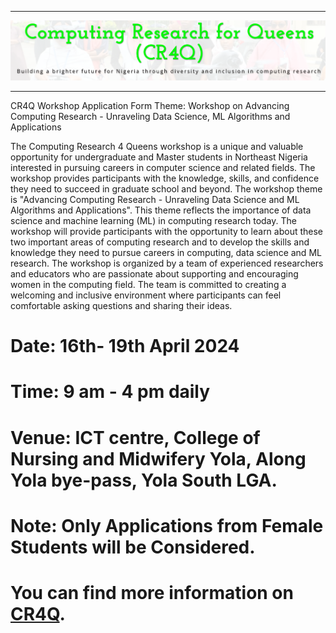 ___
<a href='https://www.cr4q.org/'> <img src='Data Prep/img/bb.png' /></a>
___

CR4Q Workshop Application Form
Theme: Workshop
on Advancing Computing Research - Unraveling Data Science, ML Algorithms and
Applications

The Computing Research 4 Queens workshop is a unique and valuable opportunity for undergraduate and Master students in Northeast Nigeria interested in pursuing careers in computer science and related fields. The workshop provides participants with the knowledge, skills, and confidence they need to succeed in graduate school and beyond. The workshop theme is "Advancing Computing Research - Unraveling Data Science and ML Algorithms and Applications". This theme reflects the importance of data science and machine learning (ML) in computing research today. The workshop will provide participants with the opportunity to learn about these two important areas of computing research and to develop the skills and knowledge they need to pursue careers in computing, data science and ML research. The workshop is organized by a team of experienced researchers and educators who are passionate about supporting and encouraging women in the computing field. The team is committed to creating a welcoming and inclusive environment where participants can feel comfortable asking questions and sharing their ideas.

# Date: 16th- 19th April 2024
# Time: 9 am - 4 pm daily

# Venue: ICT centre, College of Nursing and Midwifery Yola, Along Yola bye-pass, Yola South LGA.

# Note: Only Applications from Female Students will be Considered.

# You can find more information on [CR4Q](https://cr4q.org/).

